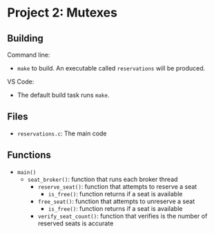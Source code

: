 # Project 2: Mutexes

## Building

Command line:

* `make` to build. An executable called `reservations` will be produced.

VS Code:

* The default build task runs `make`.

## Files

* `reservations.c`: The main code

## Functions

* `main()`
  * `seat_broker()`: function that runs each broker thread
    * `reserve_seat()`: function that attempts to reserve a seat
      * `is_free()`: function returns if a seat is available
    * `free_seat()`: function that attempts to unreserve a seat
      * `is_free()`: function returns if a seat is available
    * `verify_seat_count()`: function that verifies is the number of reserved seats is accurate